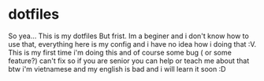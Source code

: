 # dotfiles
So yea... This is my dotfiles
But frist. Im a beginer and i don't know how to use that, everything here is my config and i have no idea how i doing that :V.
This is my first time i'm doing this and of course some bug ( or some feature?) can't fix so if you are senior you can help or teach me about that
btw i'm vietnamese and my english is bad and i will learn it soon :D
